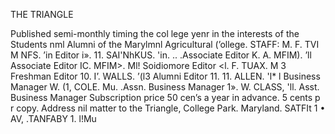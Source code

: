 THE TRIANGLE

    
Published semi-monthly timing the col
lege yenr in the interests of the Students
nml Alumni of the Marylmnl Agricultural
(’ollege.
STAFF:
M. F. TVI M NFS. ’in Editor
i». 11. SAI'NhKUS. 'in. .. .Associate Editor
K. A. MFIM). ’ll Associate Editor
IC. MFIM>. Ml! Soidiomore Editor
<l. F. TUAX. M 3 Freshman Editor
10. I’. WALLS. ’(l3 Alumni Editor
11. 11. ALLEN. 'l* l Business Manager
W. (1, COLE. Mu. .Assn. Business Manager
1». W. CLASS, 'll. Asst. Business Manager
Subscription price 50 cen’s a year in advance.
5 cents p r copy.
Address nil matter to the Triangle,
College Park. Maryland.
SATFIt 1 • AV, .TANFABY 1. l!Mu
